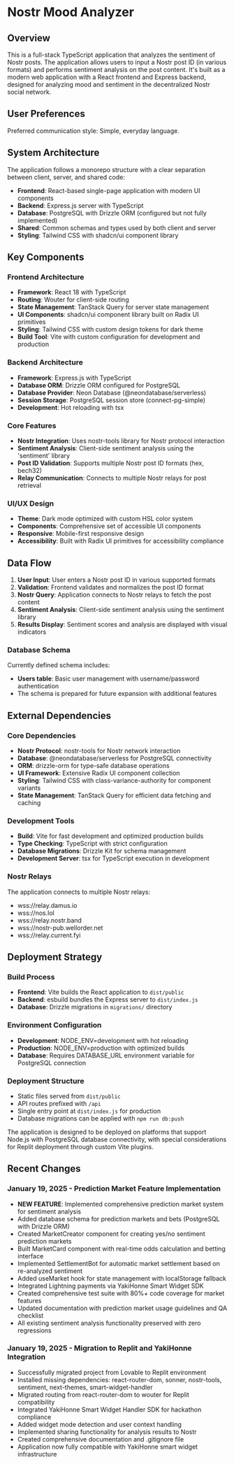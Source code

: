 # Nostr Mood Analyzer

## Overview

This is a full-stack TypeScript application that analyzes the sentiment of Nostr posts. The application allows users to input a Nostr post ID (in various formats) and performs sentiment analysis on the post content. It's built as a modern web application with a React frontend and Express backend, designed for analyzing mood and sentiment in the decentralized Nostr social network.

## User Preferences

Preferred communication style: Simple, everyday language.

## System Architecture

The application follows a monorepo structure with a clear separation between client, server, and shared code:

- **Frontend**: React-based single-page application with modern UI components
- **Backend**: Express.js server with TypeScript
- **Database**: PostgreSQL with Drizzle ORM (configured but not fully implemented)
- **Shared**: Common schemas and types used by both client and server
- **Styling**: Tailwind CSS with shadcn/ui component library

## Key Components

### Frontend Architecture
- **Framework**: React 18 with TypeScript
- **Routing**: Wouter for client-side routing
- **State Management**: TanStack Query for server state management
- **UI Components**: shadcn/ui component library built on Radix UI primitives
- **Styling**: Tailwind CSS with custom design tokens for dark theme
- **Build Tool**: Vite with custom configuration for development and production

### Backend Architecture
- **Framework**: Express.js with TypeScript
- **Database ORM**: Drizzle ORM configured for PostgreSQL
- **Database Provider**: Neon Database (@neondatabase/serverless)
- **Session Storage**: PostgreSQL session store (connect-pg-simple)
- **Development**: Hot reloading with tsx

### Core Features
- **Nostr Integration**: Uses nostr-tools library for Nostr protocol interaction
- **Sentiment Analysis**: Client-side sentiment analysis using the 'sentiment' library
- **Post ID Validation**: Supports multiple Nostr post ID formats (hex, bech32)
- **Relay Communication**: Connects to multiple Nostr relays for post retrieval

### UI/UX Design
- **Theme**: Dark mode optimized with custom HSL color system
- **Components**: Comprehensive set of accessible UI components
- **Responsive**: Mobile-first responsive design
- **Accessibility**: Built with Radix UI primitives for accessibility compliance

## Data Flow

1. **User Input**: User enters a Nostr post ID in various supported formats
2. **Validation**: Frontend validates and normalizes the post ID format
3. **Nostr Query**: Application connects to Nostr relays to fetch the post content
4. **Sentiment Analysis**: Client-side sentiment analysis using the sentiment library
5. **Results Display**: Sentiment scores and analysis are displayed with visual indicators

### Database Schema
Currently defined schema includes:
- **Users table**: Basic user management with username/password authentication
- The schema is prepared for future expansion with additional features

## External Dependencies

### Core Dependencies
- **Nostr Protocol**: nostr-tools for Nostr network interaction
- **Database**: @neondatabase/serverless for PostgreSQL connectivity
- **ORM**: drizzle-orm for type-safe database operations
- **UI Framework**: Extensive Radix UI component collection
- **Styling**: Tailwind CSS with class-variance-authority for component variants
- **State Management**: TanStack Query for efficient data fetching and caching

### Development Tools
- **Build**: Vite for fast development and optimized production builds
- **Type Checking**: TypeScript with strict configuration
- **Database Migrations**: Drizzle Kit for schema management
- **Development Server**: tsx for TypeScript execution in development

### Nostr Relays
The application connects to multiple Nostr relays:
- wss://relay.damus.io
- wss://nos.lol
- wss://relay.nostr.band
- wss://nostr-pub.wellorder.net
- wss://relay.current.fyi

## Deployment Strategy

### Build Process
- **Frontend**: Vite builds the React application to `dist/public`
- **Backend**: esbuild bundles the Express server to `dist/index.js`
- **Database**: Drizzle migrations in `migrations/` directory

### Environment Configuration
- **Development**: NODE_ENV=development with hot reloading
- **Production**: NODE_ENV=production with optimized builds
- **Database**: Requires DATABASE_URL environment variable for PostgreSQL connection

### Deployment Structure
- Static files served from `dist/public`
- API routes prefixed with `/api`
- Single entry point at `dist/index.js` for production
- Database migrations can be applied with `npm run db:push`

The application is designed to be deployed on platforms that support Node.js with PostgreSQL database connectivity, with special considerations for Replit deployment through custom Vite plugins.

## Recent Changes

### January 19, 2025 - Prediction Market Feature Implementation
- **NEW FEATURE**: Implemented comprehensive prediction market system for sentiment analysis
- Added database schema for prediction markets and bets (PostgreSQL with Drizzle ORM)
- Created MarketCreator component for creating yes/no sentiment prediction markets
- Built MarketCard component with real-time odds calculation and betting interface
- Implemented SettlementBot for automatic market settlement based on re-analyzed sentiment
- Added useMarket hook for state management with localStorage fallback
- Integrated Lightning payments via YakiHonne Smart Widget SDK
- Created comprehensive test suite with 80%+ code coverage for market features
- Updated documentation with prediction market usage guidelines and QA checklist
- All existing sentiment analysis functionality preserved with zero regressions

### January 19, 2025 - Migration to Replit and YakiHonne Integration
- Successfully migrated project from Lovable to Replit environment
- Installed missing dependencies: react-router-dom, sonner, nostr-tools, sentiment, next-themes, smart-widget-handler
- Migrated routing from react-router-dom to wouter for Replit compatibility
- Integrated YakiHonne Smart Widget Handler SDK for hackathon compliance
- Added widget mode detection and user context handling
- Implemented sharing functionality for analysis results to Nostr
- Created comprehensive documentation and .gitignore file
- Application now fully compatible with YakiHonne smart widget infrastructure